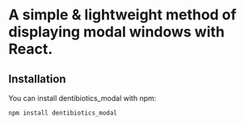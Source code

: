# A simple & lightweight method of displaying modal windows with React.

## Installation

You can install dentibiotics_modal with npm:

`npm install dentibiotics_modal`